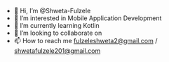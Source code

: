 - 👋 Hi, I’m @Shweta-Fulzele
- 👀 I’m interested in Mobile Application Development
- 🌱 I’m currently learning Kotlin
- 💞️ I’m looking to collaborate on 
- 📫 How to reach me fulzeleshweta2@gmail.com / shwetafulzele201@gmail.com


<!---
Shweta-Fulzele/Shweta-Fulzele is a ✨ special ✨ repository because its `README.md` (this file) appears on your GitHub profile.
You can click the Preview link to take a look at your changes.
--->
